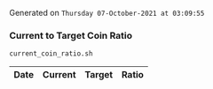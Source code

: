 Generated on `Thursday 07-October-2021 at 03:09:55`

### Current to Target Coin Ratio
`current_coin_ratio.sh`

Date|Current|Target|Ratio
---|---|---|---
